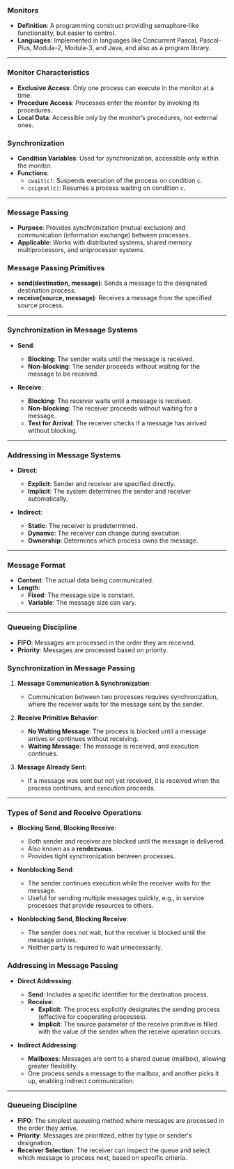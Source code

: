 
### Monitors

- **Definition**: A programming construct providing semaphore-like functionality, but easier to control.
- **Languages**: Implemented in languages like Concurrent Pascal, Pascal-Plus, Modula-2, Modula-3, and Java, and also as a program library.

---

### Monitor Characteristics
- **Exclusive Access**: Only one process can execute in the monitor at a time.
- **Procedure Access**: Processes enter the monitor by invoking its procedures.
- **Local Data**: Accessible only by the monitor’s procedures, not external ones.

### Synchronization
- **Condition Variables**: Used for synchronization, accessible only within the monitor.
- **Functions**:
  - `cwait(c)`: Suspends execution of the process on condition `c`.
  - `csignal(c)`: Resumes a process waiting on condition `c`.

---
### Message Passing

- **Purpose**: Provides synchronization (mutual exclusion) and communication (information exchange) between processes.
- **Applicable**: Works with distributed systems, shared memory multiprocessors, and uniprocessor systems.

### Message Passing Primitives
- **send(destination, message)**: Sends a message to the designated destination process.
- **receive(source, message)**: Receives a message from the specified source process.

---
### Synchronization in Message Systems

- **Send**:
  - **Blocking**: The sender waits until the message is received.
  - **Non-blocking**: The sender proceeds without waiting for the message to be received.

- **Receive**:
  - **Blocking**: The receiver waits until a message is received.
  - **Non-blocking**: The receiver proceeds without waiting for a message.
  - **Test for Arrival**: The receiver checks if a message has arrived without blocking.

---

### Addressing in Message Systems

- **Direct**:
  - **Explicit**: Sender and receiver are specified directly.
  - **Implicit**: The system determines the sender and receiver automatically.
  
- **Indirect**:
  - **Static**: The receiver is predetermined.
  - **Dynamic**: The receiver can change during execution.
  - **Ownership**: Determines which process owns the message.

---

### Message Format

- **Content**: The actual data being communicated.
- **Length**:
  - **Fixed**: The message size is constant.
  - **Variable**: The message size can vary.

---

### Queueing Discipline

- **FIFO**: Messages are processed in the order they are received.
- **Priority**: Messages are processed based on priority.

### Synchronization in Message Passing

1. **Message Communication & Synchronization**:
   - Communication between two processes requires synchronization, where the receiver waits for the message sent by the sender.

2. **Receive Primitive Behavior**:
   - **No Waiting Message**: The process is blocked until a message arrives or continues without receiving.
   - **Waiting Message**: The message is received, and execution continues.

3. **Message Already Sent**: 
   - If a message was sent but not yet received, it is received when the process continues, and execution proceeds.

---

### Types of Send and Receive Operations

- **Blocking Send, Blocking Receive**:
  - Both sender and receiver are blocked until the message is delivered.
  - Also known as a **rendezvous**.
  - Provides tight synchronization between processes.

- **Nonblocking Send**:
  - The sender continues execution while the receiver waits for the message.
  - Useful for sending multiple messages quickly, e.g., in service processes that provide resources to others.

- **Nonblocking Send, Blocking Receive**:
  - The sender does not wait, but the receiver is blocked until the message arrives.
  - Neither party is required to wait unnecessarily.


### Addressing in Message Passing

- **Direct Addressing**:
  - **Send**: Includes a specific identifier for the destination process.
  - **Receive**:
    - **Explicit**: The process explicitly designates the sending process (effective for cooperating processes).
    - **Implicit**: The source parameter of the receive primitive is filled with the value of the sender when the receive operation occurs.

- **Indirect Addressing**:
  - **Mailboxes**: Messages are sent to a shared queue (mailbox), allowing greater flexibility.
  - One process sends a message to the mailbox, and another picks it up, enabling indirect communication.

---

### Queueing Discipline

- **FIFO**: The simplest queueing method where messages are processed in the order they arrive.
- **Priority**: Messages are prioritized, either by type or sender's designation.
- **Receiver Selection**: The receiver can inspect the queue and select which message to process next, based on specific criteria.